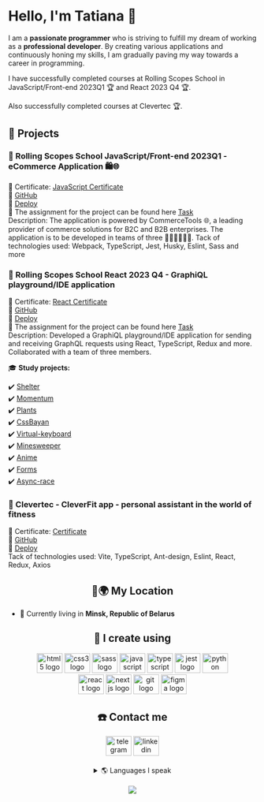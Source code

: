 <h1 align="left">Hello, I'm Tatiana 👋</h1>

I am a **passionate programmer** who is striving to fulfill my dream of working as a **professional developer**. By creating various applications and continuously honing my skills, I am gradually paving my way towards a career in programming.

I have successfully completed courses at Rolling Scopes School in JavaScript/Front-end 2023Q1 🏆 and React 2023 Q4 🏆.

Also successfully completed courses at Сleverteс 🏆.

## 💼 Projects 

  ### 🌟 Rolling Scopes School JavaScript/Front-end 2023Q1 - eCommerce Application 🛍️🌐

   🏅 Certificate: [JavaScript Certificate](https://app.rs.school/certificate/lhnto46e)  
   🔗 [GitHub](https://github.com/Western8/ocean-store/tree/develop)<br/>
   🚀 [Deploy](https://oceanstore-web.netlify.app/)<br/>
   📝 The assignment for the project can be found here [Task](https://github.com/rolling-scopes-school/tasks/tree/master/tasks/eCommerce-Application)<br/>
   Description: The application is powered by CommerceTools 🌐, a leading provider of commerce solutions for B2C and B2B enterprises. The application is to be developed in teams of three 👨‍💻👩‍💻👨‍💻. Tack of technologies used: Webpack, TypeScript, Jest, Husky, Eslint, Sass and more


   ### 🌟 Rolling Scopes School React 2023 Q4 - GraphiQL playground/IDE application

   🏅 Certificate: [React Certificate](https://app.rs.school/certificate/nuj0hkuq)<br/>
   🔗 [GitHub](https://github.com/ChocolateNao/graphiql-app)<br/>
   🚀 [Deploy](https://graphiql-app-amogus.vercel.app/)<br/>
   📝 The assignment for the project can be found here [Task](https://github.com/ChocolateNao/graphiql-app/pull/17)<br/>
   Description: Developed a GraphiQL playground/IDE application for sending and receiving GraphQL requests using React, TypeScript, Redux and more. Collaborated with a team of three members.
   
 🎓 **Study projects:**
 
✔️ [Shelter](https://tatsianasauko.github.io/TatsianaSauko/shelter/)<br/>
✔️ [Momentum](https://rolling-scopes-school.github.io/tatsianasauko-JSFEPRESCHOOL2022Q4/momentum/)<br/>
✔️ [Plants](https://rolling-scopes-school.github.io/tatsianasauko-JSFEPRESCHOOL2022Q4/plants/)<br/>
✔️ [CssBayan](https://tatsianasauko.github.io/cssBayan/cssBayan/index.html)<br/>
✔️ [Virtual-keyboard](https://tatsianasauko.github.io/virtual-keyboard/virtual-keyboard/index.html)<br/>
✔️ [Minesweeper](https://tatsianasauko.github.io/TatsianaSauko/minesweeper/)<br/>
✔️ [Anime](https://react-omega-woad.vercel.app/ )<br/>
✔️ [Forms](https://react-form-rs-school.netlify.app/)<br/>
✔️ [Async-race](https://rolling-scopes-school.github.io/tatsianasauko-JSFE2023Q1/) <br/>


  ### 🌟 Clevertec - CleverFit app - personal assistant in the world of fitness

   🏅 Certificate: [Certificate](https://drive.google.com/file/d/1dKRAV_oOEgJhMrvRQDMvr1t5HLrgPpfg/view?usp=drive_link)  
   🔗 [GitHub](https://github.com/TatsianaSauko/clevertec)<br/>
   🚀 [Deploy]()<br/>
   Tack of technologies used: Vite, TypeScript, Ant-design, Eslint, React, Redux, Axios

<h2 align="center">🚀🌍 My Location</h2>

- 🏡 Currently living in **Minsk, Republic of Belarus**

<h2 align="center">🧠 I create using</h2>

<div align="center">
  <a href="https://en.wikipedia.org/wiki/HTML5">
    <img src="https://cdn.jsdelivr.net/gh/devicons/devicon/icons/html5/html5-original.svg" height="40" width="52" alt="html5 logo" /></a>
  <a href="https://en.wikipedia.org/wiki/CSS">
    <img src="https://cdn.jsdelivr.net/gh/devicons/devicon/icons/css3/css3-original.svg" height="40" width="52" alt="css3 logo" /></a>
  <a href="https://sass-lang.com">
    <img src="https://cdn.jsdelivr.net/gh/devicons/devicon/icons/sass/sass-original.svg" height="40" width="52" alt="sass logo" /></a>
  <a href="https://www.javascript.com">
    <img src="https://cdn.jsdelivr.net/gh/devicons/devicon/icons/javascript/javascript-original.svg" height="40" width="52" alt="javascript logo" /></a>
  <a href="https://www.typescriptlang.org">
    <img src="https://cdn.jsdelivr.net/gh/devicons/devicon/icons/typescript/typescript-original.svg" height="40" width="52" alt="typescript logo" /></a>
  <a href="https://nodejs.org/en">
    <img src="https://cdn.jsdelivr.net/gh/devicons/devicon/icons/jest/jest-plain.svg" height="40" width="52" alt="jest logo" /></a>
  <a href="https://www.python.org">
    <img src="https://cdn.jsdelivr.net/gh/devicons/devicon/icons/python/python-original.svg" height="40" width="52" alt="python logo" /></a>
</div>

<div align="center">
  <a href="https://react.dev">
    <img src="https://cdn.jsdelivr.net/gh/devicons/devicon/icons/react/react-original.svg" height="40" width="52" alt="react logo" /></a>
  <a href="https://nextjs.org">
    <img src="https://cdn.jsdelivr.net/gh/devicons/devicon/icons/nextjs/nextjs-original.svg" height="40" width="52" alt="nextjs logo" /></a>
  <a href="https://git-scm.com">
    <img src="https://cdn.jsdelivr.net/gh/devicons/devicon/icons/git/git-original.svg" height="40" width="52" alt="git logo" /></a>
  <a href="https://www.figma.com">
    <img src="https://cdn.jsdelivr.net/gh/devicons/devicon/icons/figma/figma-original.svg" height="40" width="52" alt="figma logo" /></a>
</div>

<h2 align="center">☎️ Contact me</h2>

<div align="center">
  <a href="https://t.me/tatianagabermel" target="_blank">
    <img src="https://raw.githubusercontent.com/maurodesouza/profile-readme-generator/master/src/assets/icons/social/telegram/default.svg" width="52" height="40" alt="telegram logo" /></a>
  <a href="https://www.linkedin.com/in/tatsiana-savko-278104230" target="_blank">
    <img src="https://raw.githubusercontent.com/maurodesouza/profile-readme-generator/master/src/assets/icons/social/linkedin/default.svg" width="52" height="40" alt="linkedin logo" /></a>
</div>
 <br />
<details align="center">
<summary>🌎 Languages I speak</summary>

- Russian - Native
- English - А2
</details>

<br />
<div align="center" >
    <a href="https://www.codewars.com/users/rsschool_0b92dea6d3c77ffb"><img src="https://www.codewars.com/users/rsschool_0b92dea6d3c77ffb/badges/small" /></a>
</div>

